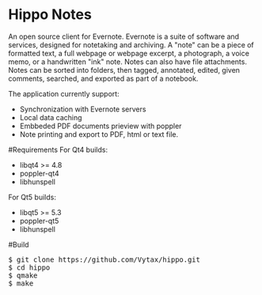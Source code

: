 # Hippo Notes 
An open source client for Evernote. Evernote is a suite of software and services, designed for notetaking and archiving. A "note" can be a piece of formatted text, a full webpage or webpage excerpt, a photograph, a voice memo, or a handwritten "ink" note. Notes can also have file attachments. Notes can be sorted into folders, then tagged, annotated, edited, given comments, searched, and exported as part of a notebook.

The application currently support:
* Synchronization with Evernote servers
* Local data caching
* Embbeded PDF documents prieview with poppler
* Note printing and export to PDF, html or text file. 

#Requirements 
For Qt4 builds: 
* libqt4 >= 4.8 
* poppler-qt4
* libhunspell

For Qt5 builds: 
* libqt5 >= 5.3
* poppler-qt5
* libhunspell

#Build
<pre>
$ git clone https://github.com/Vytax/hippo.git 
$ cd hippo 
$ qmake
$ make</pre>



